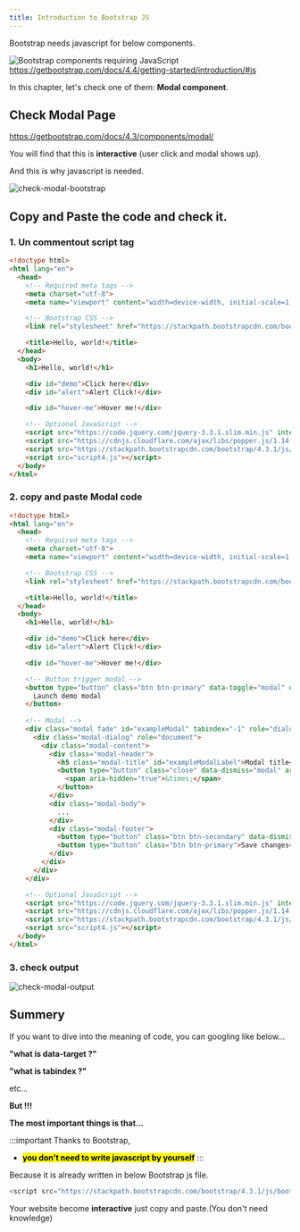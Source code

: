 ```yaml
---
title: Introduction to Bootstrap JS
---
```


Bootstrap needs javascript for below components.

![Bootstrap components requiring JavaScript](https://storage.googleapis.com/coderhackers-assets/the-complete-webdev-with-rails-2020/bootstrap-js-guide/bootstrap-need-js-component.png)
https://getbootstrap.com/docs/4.4/getting-started/introduction/#js

In this chapter, let's check one of them: **Modal component**.

## Check Modal Page

https://getbootstrap.com/docs/4.3/components/modal/

You will find that this is **interactive** (user click and modal shows up).

And this is why javascript is needed.

![check-modal-bootstrap](https://storage.googleapis.com/coderhackers-assets/the-complete-webdev-with-rails-2020/bootstrap-js-guide/check-modal-bootstrap.gif)


## Copy and Paste the code and check it.

### 1. Un commentout script tag
```html hl_lines="23 24"
<!doctype html>
<html lang="en">
  <head>
    <!-- Required meta tags -->
    <meta charset="utf-8">
    <meta name="viewport" content="width=device-width, initial-scale=1, shrink-to-fit=no">

    <!-- Bootstrap CSS -->
    <link rel="stylesheet" href="https://stackpath.bootstrapcdn.com/bootstrap/4.3.1/css/bootstrap.min.css" integrity="sha384-ggOyR0iXCbMQv3Xipma34MD+dH/1fQ784/j6cY/iJTQUOhcWr7x9JvoRxT2MZw1T" crossorigin="anonymous">

    <title>Hello, world!</title>
  </head>
  <body>
    <h1>Hello, world!</h1>

    <div id="demo">Click here</div>
    <div id="alert">Alert Click!</div>

    <div id="hover-me">Hover me!</div>

    <!-- Optional JavaScript -->
    <script src="https://code.jquery.com/jquery-3.3.1.slim.min.js" integrity="sha384-q8i/X+965DzO0rT7abK41JStQIAqVgRVzpbzo5smXKp4YfRvH+8abtTE1Pi6jizo" crossorigin="anonymous"></script>
    <script src="https://cdnjs.cloudflare.com/ajax/libs/popper.js/1.14.7/umd/popper.min.js" integrity="sha384-UO2eT0CpHqdSJQ6hJty5KVphtPhzWj9WO1clHTMGa3JDZwrnQq4sF86dIHNDz0W1" crossorigin="anonymous"></script>
    <script src="https://stackpath.bootstrapcdn.com/bootstrap/4.3.1/js/bootstrap.min.js" integrity="sha384-JjSmVgyd0p3pXB1rRibZUAYoIIy6OrQ6VrjIEaFf/nJGzIxFDsf4x0xIM+B07jRM" crossorigin="anonymous"></script>
    <script src="script4.js"></script>
  </body>
</html>
```

### 2. copy and paste Modal code
```html hl_lines="21 22 23 24 25 26 27 28 29 30 31 32 33 34 35 36 37 38 39 40 41 42 43 44 45"
<!doctype html>
<html lang="en">
  <head>
    <!-- Required meta tags -->
    <meta charset="utf-8">
    <meta name="viewport" content="width=device-width, initial-scale=1, shrink-to-fit=no">

    <!-- Bootstrap CSS -->
    <link rel="stylesheet" href="https://stackpath.bootstrapcdn.com/bootstrap/4.3.1/css/bootstrap.min.css" integrity="sha384-ggOyR0iXCbMQv3Xipma34MD+dH/1fQ784/j6cY/iJTQUOhcWr7x9JvoRxT2MZw1T" crossorigin="anonymous">

    <title>Hello, world!</title>
  </head>
  <body>
    <h1>Hello, world!</h1>

    <div id="demo">Click here</div>
    <div id="alert">Alert Click!</div>

    <div id="hover-me">Hover me!</div>

    <!-- Button trigger modal -->
    <button type="button" class="btn btn-primary" data-toggle="modal" data-target="#exampleModal">
      Launch demo modal
    </button>
    
    <!-- Modal -->
    <div class="modal fade" id="exampleModal" tabindex="-1" role="dialog" aria-labelledby="exampleModalLabel" aria-hidden="true">
      <div class="modal-dialog" role="document">
        <div class="modal-content">
          <div class="modal-header">
            <h5 class="modal-title" id="exampleModalLabel">Modal title</h5>
            <button type="button" class="close" data-dismiss="modal" aria-label="Close">
              <span aria-hidden="true">&times;</span>
            </button>
          </div>
          <div class="modal-body">
            ...
          </div>
          <div class="modal-footer">
            <button type="button" class="btn btn-secondary" data-dismiss="modal">Close</button>
            <button type="button" class="btn btn-primary">Save changes</button>
          </div>
        </div>
      </div>
    </div>

    <!-- Optional JavaScript -->
    <script src="https://code.jquery.com/jquery-3.3.1.slim.min.js" integrity="sha384-q8i/X+965DzO0rT7abK41JStQIAqVgRVzpbzo5smXKp4YfRvH+8abtTE1Pi6jizo" crossorigin="anonymous"></script>
    <script src="https://cdnjs.cloudflare.com/ajax/libs/popper.js/1.14.7/umd/popper.min.js" integrity="sha384-UO2eT0CpHqdSJQ6hJty5KVphtPhzWj9WO1clHTMGa3JDZwrnQq4sF86dIHNDz0W1" crossorigin="anonymous"></script>
    <script src="https://stackpath.bootstrapcdn.com/bootstrap/4.3.1/js/bootstrap.min.js" integrity="sha384-JjSmVgyd0p3pXB1rRibZUAYoIIy6OrQ6VrjIEaFf/nJGzIxFDsf4x0xIM+B07jRM" crossorigin="anonymous"></script>
    <script src="script4.js"></script>
  </body>
</html>
```

### 3. check output
![check-modal-output](https://storage.googleapis.com/coderhackers-assets/the-complete-webdev-with-rails-2020/bootstrap-js-guide/check-modal-output.gif)

## Summery

If you want to dive into the meaning of code, you can googling like below...

**"what is data-target ?"** 

**"what is tabindex ?"**

etc...

**But !!!**

**The most important things is that...**

:::important
Thanks to Bootstrap,
- **<mark>you don't need to write javascript by yourself</mark>**
:::

Because it is already written in below Bootstrap js file.

```js
<script src="https://stackpath.bootstrapcdn.com/bootstrap/4.3.1/js/bootstrap.min.js" integrity="sha384-JjSmVgyd0p3pXB1rRibZUAYoIIy6OrQ6VrjIEaFf/nJGzIxFDsf4x0xIM+B07jRM" crossorigin="anonymous"></script>
```

Your website become **interactive** just copy and paste.(You don't need knowledge)
